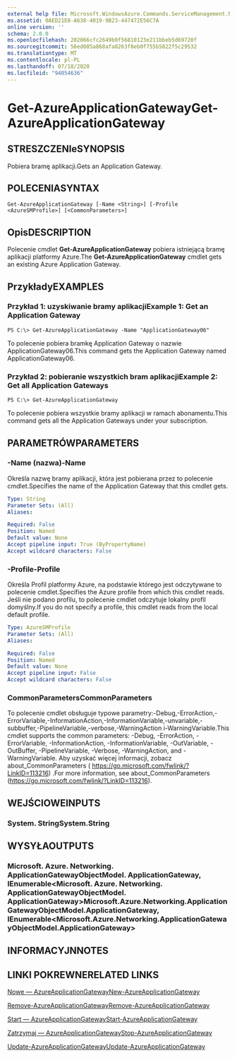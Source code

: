 ```yaml
---
external help file: Microsoft.WindowsAzure.Commands.ServiceManagement.Network.dll-Help.xml
ms.assetid: 0AED21E8-A638-4019-9B23-447472E56C7A
online version: ''
schema: 2.0.0
ms.openlocfilehash: 202066cfc2649b0f56810123e211bbeb5d69720f
ms.sourcegitcommit: 56ed085a868afa8263f8eb0f755b5822f5c29532
ms.translationtype: MT
ms.contentlocale: pl-PL
ms.lasthandoff: 07/18/2020
ms.locfileid: "94054636"
---
```

# <span data-ttu-id="2545c-101">Get-AzureApplicationGateway</span><span class="sxs-lookup"><span data-stu-id="2545c-101">Get-AzureApplicationGateway</span></span>

## <span data-ttu-id="2545c-102">STRESZCZENIe</span><span class="sxs-lookup"><span data-stu-id="2545c-102">SYNOPSIS</span></span>
<span data-ttu-id="2545c-103">Pobiera bramę aplikacji.</span><span class="sxs-lookup"><span data-stu-id="2545c-103">Gets an Application Gateway.</span></span>

## <span data-ttu-id="2545c-104">POLECENIA</span><span class="sxs-lookup"><span data-stu-id="2545c-104">SYNTAX</span></span>

```
Get-AzureApplicationGateway [-Name <String>] [-Profile <AzureSMProfile>] [<CommonParameters>]
```

## <span data-ttu-id="2545c-105">Opis</span><span class="sxs-lookup"><span data-stu-id="2545c-105">DESCRIPTION</span></span>
<span data-ttu-id="2545c-106">Polecenie cmdlet **Get-AzureApplicationGateway** pobiera istniejącą bramę aplikacji platformy Azure.</span><span class="sxs-lookup"><span data-stu-id="2545c-106">The **Get-AzureApplicationGateway** cmdlet gets an existing Azure Application Gateway.</span></span>

## <span data-ttu-id="2545c-107">Przykłady</span><span class="sxs-lookup"><span data-stu-id="2545c-107">EXAMPLES</span></span>

### <span data-ttu-id="2545c-108">Przykład 1: uzyskiwanie bramy aplikacji</span><span class="sxs-lookup"><span data-stu-id="2545c-108">Example 1: Get an Application Gateway</span></span>
```
PS C:\> Get-AzureApplicationGateway -Name "ApplicationGateway06"
```

<span data-ttu-id="2545c-109">To polecenie pobiera bramkę Application Gateway o nazwie ApplicationGateway06.</span><span class="sxs-lookup"><span data-stu-id="2545c-109">This command gets the Application Gateway named ApplicationGateway06.</span></span>

### <span data-ttu-id="2545c-110">Przykład 2: pobieranie wszystkich bram aplikacji</span><span class="sxs-lookup"><span data-stu-id="2545c-110">Example 2: Get all Application Gateways</span></span>
```
PS C:\> Get-AzureApplicationGateway
```

<span data-ttu-id="2545c-111">To polecenie pobiera wszystkie bramy aplikacji w ramach abonamentu.</span><span class="sxs-lookup"><span data-stu-id="2545c-111">This command gets all the Application Gateways under your subscription.</span></span>

## <span data-ttu-id="2545c-112">PARAMETRÓW</span><span class="sxs-lookup"><span data-stu-id="2545c-112">PARAMETERS</span></span>

### <span data-ttu-id="2545c-113">-Name (nazwa)</span><span class="sxs-lookup"><span data-stu-id="2545c-113">-Name</span></span>
<span data-ttu-id="2545c-114">Określa nazwę bramy aplikacji, która jest pobierana przez to polecenie cmdlet.</span><span class="sxs-lookup"><span data-stu-id="2545c-114">Specifies the name of the Application Gateway that this cmdlet gets.</span></span>

```yaml
Type: String
Parameter Sets: (All)
Aliases: 

Required: False
Position: Named
Default value: None
Accept pipeline input: True (ByPropertyName)
Accept wildcard characters: False
```

### <span data-ttu-id="2545c-115">-Profile</span><span class="sxs-lookup"><span data-stu-id="2545c-115">-Profile</span></span>
<span data-ttu-id="2545c-116">Określa Profil platformy Azure, na podstawie którego jest odczytywane to polecenie cmdlet.</span><span class="sxs-lookup"><span data-stu-id="2545c-116">Specifies the Azure profile from which this cmdlet reads.</span></span> <span data-ttu-id="2545c-117">Jeśli nie podano profilu, to polecenie cmdlet odczytuje lokalny profil domyślny.</span><span class="sxs-lookup"><span data-stu-id="2545c-117">If you do not specify a profile, this cmdlet reads from the local default profile.</span></span>

```yaml
Type: AzureSMProfile
Parameter Sets: (All)
Aliases: 

Required: False
Position: Named
Default value: None
Accept pipeline input: False
Accept wildcard characters: False
```

### <span data-ttu-id="2545c-118">CommonParameters</span><span class="sxs-lookup"><span data-stu-id="2545c-118">CommonParameters</span></span>
<span data-ttu-id="2545c-119">To polecenie cmdlet obsługuje typowe parametry:-Debug,-ErrorAction,-ErrorVariable,-InformationAction,-InformationVariable,-unvariable,-subbuffer,-PipelineVariable,-verbose,-WarningAction i-WarningVariable.</span><span class="sxs-lookup"><span data-stu-id="2545c-119">This cmdlet supports the common parameters: -Debug, -ErrorAction, -ErrorVariable, -InformationAction, -InformationVariable, -OutVariable, -OutBuffer, -PipelineVariable, -Verbose, -WarningAction, and -WarningVariable.</span></span> <span data-ttu-id="2545c-120">Aby uzyskać więcej informacji, zobacz about_CommonParameters ( https://go.microsoft.com/fwlink/?LinkID=113216) .</span><span class="sxs-lookup"><span data-stu-id="2545c-120">For more information, see about_CommonParameters (https://go.microsoft.com/fwlink/?LinkID=113216).</span></span>

## <span data-ttu-id="2545c-121">WEJŚCIOWE</span><span class="sxs-lookup"><span data-stu-id="2545c-121">INPUTS</span></span>

### <span data-ttu-id="2545c-122">System. String</span><span class="sxs-lookup"><span data-stu-id="2545c-122">System.String</span></span>

## <span data-ttu-id="2545c-123">WYSYŁA</span><span class="sxs-lookup"><span data-stu-id="2545c-123">OUTPUTS</span></span>

### <span data-ttu-id="2545c-124">Microsoft. Azure. Networking. ApplicationGatewayObjectModel. ApplicationGateway, IEnumerable<Microsoft. Azure. Networking. ApplicationGatewayObjectModel. ApplicationGateway></span><span class="sxs-lookup"><span data-stu-id="2545c-124">Microsoft.Azure.Networking.ApplicationGatewayObjectModel.ApplicationGateway, IEnumerable<Microsoft.Azure.Networking.ApplicationGatewayObjectModel.ApplicationGateway></span></span>

## <span data-ttu-id="2545c-125">INFORMACYJN</span><span class="sxs-lookup"><span data-stu-id="2545c-125">NOTES</span></span>

## <span data-ttu-id="2545c-126">LINKI POKREWNE</span><span class="sxs-lookup"><span data-stu-id="2545c-126">RELATED LINKS</span></span>

[<span data-ttu-id="2545c-127">Nowe — AzureApplicationGateway</span><span class="sxs-lookup"><span data-stu-id="2545c-127">New-AzureApplicationGateway</span></span>](./New-AzureApplicationGateway.md)

[<span data-ttu-id="2545c-128">Remove-AzureApplicationGateway</span><span class="sxs-lookup"><span data-stu-id="2545c-128">Remove-AzureApplicationGateway</span></span>](./Remove-AzureApplicationGateway.md)

[<span data-ttu-id="2545c-129">Start — AzureApplicationGateway</span><span class="sxs-lookup"><span data-stu-id="2545c-129">Start-AzureApplicationGateway</span></span>](./Start-AzureApplicationGateway.md)

[<span data-ttu-id="2545c-130">Zatrzymaj — AzureApplicationGateway</span><span class="sxs-lookup"><span data-stu-id="2545c-130">Stop-AzureApplicationGateway</span></span>](./Stop-AzureApplicationGateway.md)

[<span data-ttu-id="2545c-131">Update-AzureApplicationGateway</span><span class="sxs-lookup"><span data-stu-id="2545c-131">Update-AzureApplicationGateway</span></span>](./Update-AzureApplicationGateway.md)


